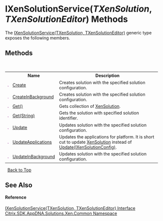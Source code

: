 # IXenSolutionService(*TXenSolution*, *TXenSolutionEditor*) Methods
 

The <a href="T_Citrix_SDK_AppDNA_Solutions_Xen_Common_IXenSolutionService_2">IXenSolutionService(TXenSolution, TXenSolutionEditor)</a> generic type exposes the following members.


## Methods
&nbsp;<table><tr><th></th><th>Name</th><th>Description</th></tr><tr><td>![Public method](media/pubmethod.gif "Public method")</td><td><a href="M_Citrix_SDK_AppDNA_Solutions_Xen_Common_IXenSolutionService_2_Create">Create</a></td><td>
Creates solution with the specified solution configuration.</td></tr><tr><td>![Public method](media/pubmethod.gif "Public method")</td><td><a href="M_Citrix_SDK_AppDNA_Solutions_Xen_Common_IXenSolutionService_2_CreateInBackground">CreateInBackground</a></td><td>
Creates solution with the specified solution configuration.</td></tr><tr><td>![Public method](media/pubmethod.gif "Public method")</td><td><a href="M_Citrix_SDK_AppDNA_Solutions_Xen_Common_IXenSolutionService_2_Get">Get()</a></td><td>
Gets collection of <a href="T_Citrix_SDK_AppDNA_Solutions_Xen_Common_XenSolution">XenSolution</a>.</td></tr><tr><td>![Public method](media/pubmethod.gif "Public method")</td><td><a href="M_Citrix_SDK_AppDNA_Solutions_Xen_Common_IXenSolutionService_2_Get_1">Get(String)</a></td><td>
Gets the solution with specified solution identifier.</td></tr><tr><td>![Public method](media/pubmethod.gif "Public method")</td><td><a href="M_Citrix_SDK_AppDNA_Solutions_Xen_Common_IXenSolutionService_2_Update">Update</a></td><td>
Updates solution with the specified solution configuration.</td></tr><tr><td>![Public method](media/pubmethod.gif "Public method")</td><td><a href="M_Citrix_SDK_AppDNA_Solutions_Xen_Common_IXenSolutionService_2_UpdateApplications">UpdateApplications</a></td><td>
Updates the applications for platform. It is short cut to update <a href="T_Citrix_SDK_AppDNA_Solutions_Xen_Common_XenSolution">XenSolution</a> instead of <a href="M_Citrix_SDK_AppDNA_Solutions_Xen_Common_IXenSolutionService_2_Update">Update(IXenSolutionConfig)</a>.</td></tr><tr><td>![Public method](media/pubmethod.gif "Public method")</td><td><a href="M_Citrix_SDK_AppDNA_Solutions_Xen_Common_IXenSolutionService_2_UpdateInBackground">UpdateInBackground</a></td><td>
Updates solution with the specified solution configuration.</td></tr></table>&nbsp;
<a href="#ixensolutionservice(*txensolution*,-*txensolutioneditor*)-methods">Back to Top</a>

## See Also


#### Reference
<a href="T_Citrix_SDK_AppDNA_Solutions_Xen_Common_IXenSolutionService_2">IXenSolutionService(TXenSolution, TXenSolutionEditor) Interface</a><br /><a href="N_Citrix_SDK_AppDNA_Solutions_Xen_Common">Citrix.SDK.AppDNA.Solutions.Xen.Common Namespace</a><br />